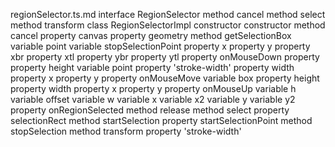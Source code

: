 regionSelector.ts.md
interface RegionSelector
	method cancel
	method select
	method transform
class RegionSelectorImpl
	constructor constructor
	method cancel
	property canvas
	property geometry
	method getSelectionBox
		variable point
		variable stopSelectionPoint
			property x
			property y
		property xbr
		property xtl
		property ybr
		property ytl
	property onMouseDown
		property <unknown>
		property height
		variable point
		property 'stroke-width'
		property width
		property x
		property y
	property onMouseMove
		variable box
		property height
		property width
		property x
		property y
	property onMouseUp
		variable h
		variable offset
		variable w
		variable x
		variable x2
		variable y
		variable y2
	property onRegionSelected
	method release
	method select
	property selectionRect
	method startSelection
	property startSelectionPoint
	method stopSelection
	method transform
		property 'stroke-width'

